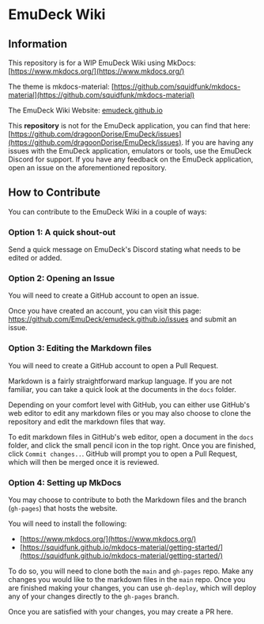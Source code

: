 # EmuDeck Wiki

## Information

This repository is for a WIP EmuDeck Wiki using MkDocs: [https://www.mkdocs.org/](https://www.mkdocs.org/)

The theme is mkdocs-material: [https://github.com/squidfunk/mkdocs-material](https://github.com/squidfunk/mkdocs-material)

The EmuDeck Wiki Website: [emudeck.github.io](https://emudeck.github.io/)

This **repository** is not for the EmuDeck application, you can find that here: [https://github.com/dragoonDorise/EmuDeck/issues](https://github.com/dragoonDorise/EmuDeck/issues). If you are having any issues with the EmuDeck application, emulators or tools, use the EmuDeck Discord for support. If you have any feedback on the EmuDeck application, open an issue on the aforementioned repository. 

## How to Contribute

You can contribute to the EmuDeck Wiki in a couple of ways:

### Option 1: A quick shout-out

Send a quick message on EmuDeck's Discord stating what needs to be edited or added. 

### Option 2: Opening an Issue

You will need to create a GitHub account to open an issue.

Once you have created an account, you can visit this page: https://github.com/EmuDeck/emudeck.github.io/issues and submit an issue. 

### Option 3: Editing the Markdown files

You will need to create a GitHub account to open a Pull Request.

Markdown is a fairly straightforward markup language. If you are not familiar, you can take a quick look at the documents in the `docs` folder. 

Depending on your comfort level with GitHub, you can either use GitHub's web editor to edit any markdown files or you may also choose to clone the repository and edit the markdown files that way. 

To edit markdown files in GitHub's web editor, open a document in the `docs` folder, and click the small pencil icon in the top right. Once you are finished, click `Commit changes..`. GitHub will prompt you to open a Pull Request, which will then be merged once it is reviewed. 

### Option 4: Setting up MkDocs

You may choose to contribute to both the Markdown files and the branch (`gh-pages`) that hosts the website. 

You will need to install the following:

* [https://www.mkdocs.org/](https://www.mkdocs.org/)
* [https://squidfunk.github.io/mkdocs-material/getting-started/](https://squidfunk.github.io/mkdocs-material/getting-started/)

To do so, you will need to clone both the `main` and `gh-pages` repo. Make any changes you would like to the markdown files in the `main` repo. Once you are finished making your changes, you can use `gh-deploy`, which will deploy any of your changes directly to the `gh-pages` branch. 

Once you are satisfied with your changes, you may create a PR here. 